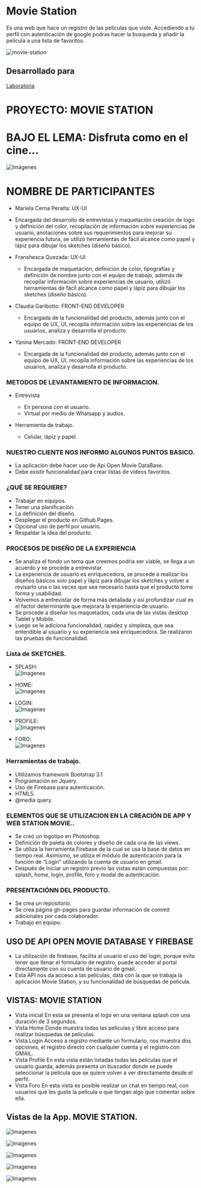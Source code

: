 # Movie Station
 Es una web que hace un registro de las películas que viste. Accediendo a tu perfil con autenticación de google podras hacer la busqueda y añadir la película a una lista de favoritos.

![movie-station](https://user-images.githubusercontent.com/32285734/36357960-1c2aef4c-14d4-11e8-9b03-58cc0812c5c1.JPG)

## Desarrollado para 
[Laboratoria](http://laboratoria.la)

# PROYECTO: MOVIE STATION
# BAJO EL LEMA: Disfruta como en el cine...

![Imágenes](assets/img/logo4.png) 

# NOMBRE DE PARTICIPANTES
	
*   Mariela Cerna Peralta: UX-UI  

   - Encargada del desarrollo de entrevistas y maquetación creación de logo y definición del color, recopilación de información sobre experiencias de usuario, anotaciones sobre sus requerimientos para mejorar su experiencia futura, se utilizó herramientas de fácil alcance como papel y lápiz para dibujar los sketches (diseño básico).

*   Franshesca Quezada: UX-UI  

    - Encargada de maquetación, definición de color, tipografías y definición de nombre junto con el equipo de trabajo, además de recopilar información sobre experiencias de usuario, utilizó herramientas de fácil alcance como papel y lápiz para dibujar los sketches (diseño básico).

*   Claudia Garibotto: FRONT-END DEVELOPER  

    - Encargada de la funcionalidad del producto, además junto con el equipo de UX, UI, recopila información sobre las experiencias de los usuarios, analiza y desarrolla el producto.

*   Yanina Mercado: FRONT-END DEVELOPER  

    - Encargada de la funcionalidad del producto, además junto con el equipo de UX, UI, recopila información sobre las experiencias de los usuarios, analiza y desarrolla el producto.
    
### METODOS DE LEVANTAMIENTO DE INFORMACION.
* Entrevista
   -  En persona con el usuario.
   -  Virtual por medio de Whatsapp y audios.

* Herramienta de trabajo.
   -  Celular, lápiz y papel.
 
### NUESTRO CLIENTE NOS INFORMO ALGUNOS PUNTOS BASICO.
*  La aplicación debe hacer uso de Api Open Movie DataBase. 
*  Debe existir funcionalidad para crear listas de videos favoritos.

### ¿QUÉ SE REQUIERE?
* Trabajar en equipos.
* Tener una planificación.
* La definición del diseño.
* Desplegar el producto en Github Pages.
* Opcional uso de perfil por usuario.
* Respaldar la idea del producto.


### PROCESOS DE DISEÑO DE LA EXPERIENCIA
-  Se analiza el fondo un tema que creemos podría ser viable, se llega a un acuerdo y se procede a entrevistar.
- La experiencia de usuario es enriquecedora, se procede a realizar los diseños básicos solo papel y lápiz para dibujar los sketches y volver a revisarlo una o las veces que sea necesario hasta que el producto tome forma y usabilidad.
- Volvemos a entrevistar de forma más detallada y así profundizar cual es el factor determinante que mejorara la experiencia de usuario.
- Se procede a diseñar los maquetados, cada una de las vistas desktop Tablet y Mobile.
- Luego se le adiciona funcionalidad, rapidez y simpleza, que sea entendible al usuario y su experiencia sea enriquecedora. Se realizaron las pruebas de funcionalidad.


### Lista de SKETCHES.

* SPLASH:  
![Imagenes](assets/readme/1.1.png) 

* HOME:  
![Imagenes](assets/readme/3.3.png) 

* LOGIN:  
![Imagenes](assets/readme/2.2.png) 

* PROFILE:  
![Imagenes](assets/readme/6.6.png)

* FORO:  
![Imagenes](assets/readme/7.7.png)

### Herramientas de trabajo.
* Utilizamos framework Bootstrap 3.1
* Programación en Jquery.
* Uso de Firebase para autenticación.
* HTML5.
* @media query.


### ELEMENTOS QUE SE UTILIZACION EN LA CREACIÓN DE APP Y WEB STATION MOVIE..
*	Se creó un logotipo en Photoshop.
*	Definición de paleta de colores y diseño de cada una de las views.
*	Se utiliza la herramienta Firebase de la cual se usa la base de datos en tiempo real. Asimismo, se utiliza el módulo de autenticación para la función de “Login” utilizando la cuenta de usuario en gmail.
*	Después de iniciar un registro previo las vistas están compuestas por: splash, home, login, profile, foro y modal de autenticación.


### PRESENTACIÓNN DEL PRODUCTO.
* Se crea un repositorio.
*	Se crea página gh-pages para guardar información de commit adicionales por cada colaborador.
*	Trabajo en equipo.


## USO DE API OPEN MOVIE DATABASE Y FIREBASE

*	La utilización de firebase, facilita al usuario el uso del login, porque evita tener que llenar el formulario de registro, puede acceder al portal directamente con su cuenta de usuario de gmail.
*	Esta API nos da acceso a las películas, data con la que se trabaja la aplicación Movie Station, y su funcionalidad de búsquedas de película.


## VISTAS: MOVIE STATION

- Vista inicial 
  En esta se presenta el logo en una ventana splash con una duración de 3 segundos.
- Vista Home 
  Donde muestra todas las películas y libre acceso para realizar búsquedas de películas.
- Vista Login
  Acceso a registro mediante un formulario, nos muestra dos opciones, el registro directo con cualquier cuenta y el registro con GMAIL.
-	Vista Profile
  En esta vista están listadas todas las películas que el usuario guarda, además presenta un buscador donde se puede seleccionar la película que se quiere volver a ver directamente desde el perfil.
-	Vista Foro
  En esta vista es posible realizar un chat en tiempo real, con usuarios que les guste la película o que tengan algo que comentar sobre ella.

## Vistas de la App. MOVIE STATION.
![Imagenes](assets/img/fondomovie.png)

![Imagenes](assets/img/home.png)

![Imagenes](assets/img/login.png)

![Imagenes](assets/img/movie.png)

![Imagenes](assets/img/foro.png)
